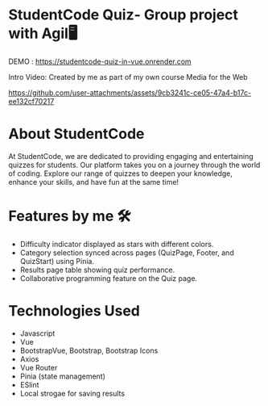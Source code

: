 # StudentCode Quiz- Group project with Agil🖥️

DEMO : https://studentcode-quiz-in-vue.onrender.com

Intro Video: Created by me as part of my own course Media for the Web

https://github.com/user-attachments/assets/9cb3241c-ce05-47a4-b17c-ee132cf70217

# About StudentCode

At StudentCode, we are dedicated to providing engaging and entertaining quizzes for students.
Our platform takes you on a journey through the world of coding.
Explore our range of quizzes to deepen your knowledge, enhance your skills, and have fun at the same time!

# Features by me 🛠️
- Difficulty indicator displayed as stars with different colors.
- Category selection synced across pages (QuizPage, Footer, and QuizStart) using Pinia.
- Results page table showing quiz performance.
- Collaborative programming feature on the Quiz page.

# Technologies Used
- Javascript
- Vue
- BootstrapVue, Bootstrap, Bootstrap Icons
- Axios
- Vue Router
- Pinia (state management)
- ESlint 
- Local strogae for saving results
